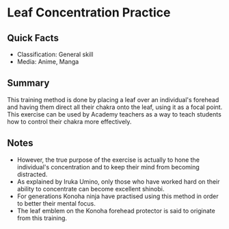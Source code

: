 # Leaf Concentration Practice

## Quick Facts
- Classification: General skill
- Media: Anime, Manga

## Summary
This training method is done by placing a leaf over an individual's forehead and having them direct all their chakra onto the leaf, using it as a focal point. This exercise can be used by Academy teachers as a way to teach students how to control their chakra more effectively.

## Notes
- However, the true purpose of the exercise is actually to hone the individual's concentration and to keep their mind from becoming distracted.
- As explained by Iruka Umino, only those who have worked hard on their ability to concentrate can become excellent shinobi.
- For generations Konoha ninja have practised using this method in order to better their mental focus.
- The leaf emblem on the Konoha forehead protector is said to originate from this training.
